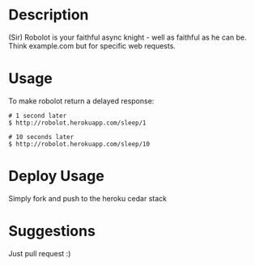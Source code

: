 Description
===========

(Sir) Robolot is your faithful async knight - well as faithful as he can be.
Think example.com but for specific web requests.

Usage
=====

To make robolot return a delayed response:

    # 1 second later
    $ http://robolot.herokuapp.com/sleep/1

    # 10 seconds later
    $ http://robolot.herokuapp.com/sleep/10

Deploy Usage
============
Simply fork and push to the heroku cedar stack

Suggestions
===========
Just pull request :)
